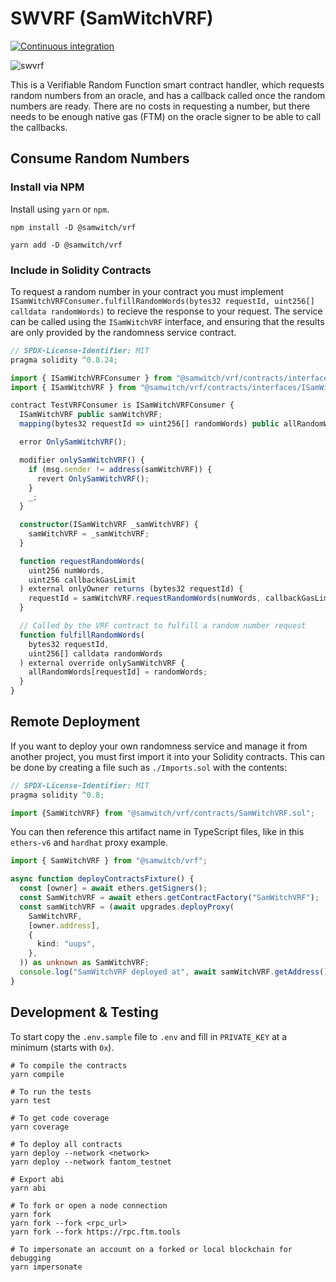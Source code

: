 # SWVRF (SamWitchVRF)

[![Continuous integration](https://github.com/PaintSwap/samwitch-vrf/actions/workflows/main.yml/badge.svg)](https://github.com/PaintSwap/samwitch-vrf/actions/workflows/main.yml)

![swvrf](https://github.com/PaintSwap/samwitch-vrf/assets/84033732/4caebec8-7e8d-4416-9f59-91e827ecbdd3)

This is a Verifiable Random Function smart contract handler, which requests random numbers from an oracle, and has a callback called once the random numbers are ready. There are no costs in requesting a number, but there needs to be enough native gas (FTM) on the oracle signer to be able to call the callbacks.

## Consume Random Numbers

### Install via NPM

Install using `yarn` or `npm`.

```shell
npm install -D @samwitch/vrf
```

```shell
yarn add -D @samwitch/vrf
```

### Include in Solidity Contracts

To request a random number in your contract you must implement `ISamWitchVRFConsumer.fulfillRandomWords(bytes32 requestId, uint256[] calldata randomWords)` to recieve the response to your request. The service can be called using the `ISamWitchVRF` interface, and ensuring
that the results are only provided by the randomness service contract.

```ts
// SPDX-License-Identifier: MIT
pragma solidity ^0.8.24;

import { ISamWitchVRFConsumer } from "@samwitch/vrf/contracts/interfaces/ISamWitchVRFConsumer.sol";
import { ISamWitchVRF } from "@samwitch/vrf/contracts/interfaces/ISamWitchVRF.sol";

contract TestVRFConsumer is ISamWitchVRFConsumer {
  ISamWitchVRF public samWitchVRF;
  mapping(bytes32 requestId => uint256[] randomWords) public allRandomWords;

  error OnlySamWitchVRF();

  modifier onlySamWitchVRF() {
    if (msg.sender != address(samWitchVRF)) {
      revert OnlySamWitchVRF();
    }
    _;
  }

  constructor(ISamWitchVRF _samWitchVRF) {
    samWitchVRF = _samWitchVRF;
  }

  function requestRandomWords(
    uint256 numWords,
    uint256 callbackGasLimit
  ) external onlyOwner returns (bytes32 requestId) {
    requestId = samWitchVRF.requestRandomWords(numWords, callbackGasLimit);
  }

  // Called by the VRF contract to fulfill a random number request
  function fulfillRandomWords(
    bytes32 requestId,
    uint256[] calldata randomWords
  ) external override onlySamWitchVRF {
    allRandomWords[requestId] = randomWords;
  }
}
```

## Remote Deployment

If you want to deploy your own randomness service and manage it from another project, you must first import it into your Solidity contracts. This can be done by creating a file such as `./Imports.sol` with the contents:

```ts
// SPDX-License-Identifier: MIT
pragma solidity ^0.8;

import {SamWitchVRF} from "@samwitch/vrf/contracts/SamWitchVRF.sol";

```

You can then reference this artifact name in TypeScript files, like in this `ethers-v6` and `hardhat` proxy example.

```ts
import { SamWitchVRF } from "@samwitch/vrf";

async function deployContractsFixture() {
  const [owner] = await ethers.getSigners();
  const SamWitchVRF = await ethers.getContractFactory("SamWitchVRF");
  const samWitchVRF = (await upgrades.deployProxy(
    SamWitchVRF,
    [owner.address],
    {
      kind: "uups",
    },
  )) as unknown as SamWitchVRF;
  console.log("SamWitchVRF deployed at", await samWitchVRF.getAddress());
}
```

## Development & Testing

To start copy the `.env.sample` file to `.env` and fill in `PRIVATE_KEY` at a minimum (starts with `0x`).

```shell
# To compile the contracts
yarn compile

# To run the tests
yarn test

# To get code coverage
yarn coverage

# To deploy all contracts
yarn deploy --network <network>
yarn deploy --network fantom_testnet

# Export abi
yarn abi

# To fork or open a node connection
yarn fork
yarn fork --fork <rpc_url>
yarn fork --fork https://rpc.ftm.tools

# To impersonate an account on a forked or local blockchain for debugging
yarn impersonate
```
